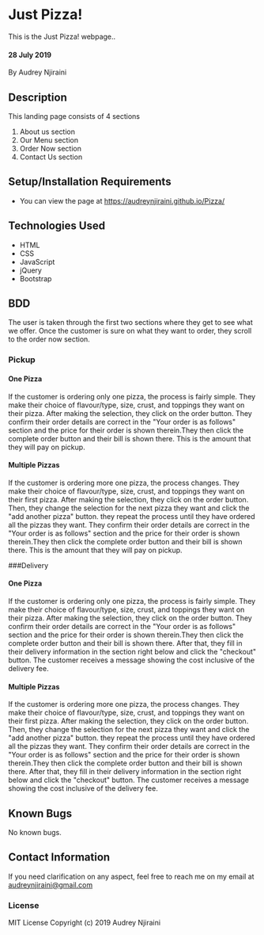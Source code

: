 # Just Pizza!
This is the Just Pizza! webpage..

#### 28 July 2019
By Audrey Njiraini

## Description
This landing page consists of 4 sections
<ol>
    <li>About us section</li>
    <li>Our Menu section</li>
    <li>Order Now section</li>
    <li>Contact Us section</li>
</ol>

## Setup/Installation Requirements
* You can view the page at https://audreynjiraini.github.io/Pizza/

## Technologies Used
<ul>
    <li>HTML</li>
    <li>CSS</li>
    <li>JavaScript</li>
    <li>jQuery</li>
    <li>Bootstrap</li>
</ul>

## BDD
The user is taken through the first two sections where they get to see what we offer. Once the customer is sure on what they want to order, they scroll to the order now section. 
### Pickup

#### One Pizza
If the customer is ordering only one pizza, the process is fairly simple. They make their choice of flavour/type, size, crust, and toppings they want on their pizza. After making the selection, they click on the order button. They confirm their order details are correct in the "Your order is as follows" section and the price for their order is shown therein.They then click the complete order button and their bill is shown there. This is the amount that they will pay on pickup. 

#### Multiple Pizzas
If the customer is ordering more one pizza, the process changes. They make their choice of flavour/type, size, crust, and toppings they want on their first pizza. After making the selection, they click on the order button. Then, they change the selection for the next pizza they want and click the "add another pizza" button. they repeat the process until they have ordered all the pizzas they want. They confirm their order details are correct in the "Your order is as follows" section and the price for their order is shown therein.They then click the complete order button and their bill is shown there. This is the amount that they will pay on pickup.

###Delivery
#### One Pizza
If the customer is ordering only one pizza, the process is fairly simple. They make their choice of flavour/type, size, crust, and toppings they want on their pizza. After making the selection, they click on the order button. They confirm their order details are correct in the "Your order is as follows" section and the price for their order is shown therein.They then click the complete order button and their bill is shown there. After that, they fill in their delivery information in the section right below and click the "checkout" button. The customer receives a message showing the cost inclusive of the delivery fee.

#### Multiple Pizzas
If the customer is ordering more one pizza, the process changes. They make their choice of flavour/type, size, crust, and toppings they want on their first pizza. After making the selection, they click on the order button. Then, they change the selection for the next pizza they want and click the "add another pizza" button. they repeat the process until they have ordered all the pizzas they want. They confirm their order details are correct in the "Your order is as follows" section and the price for their order is shown therein.They then click the complete order button and their bill is shown there. After that, they fill in their delivery information in the section right below and click the "checkout" button. The customer receives a message showing the cost inclusive of the delivery fee.

## Known Bugs
No known bugs.

## Contact Information
If you need clarification on any aspect, feel free to reach me on my email at audreynjiraini@gmail.com
### License
MIT License
Copyright (c) 2019 Audrey Njiraini